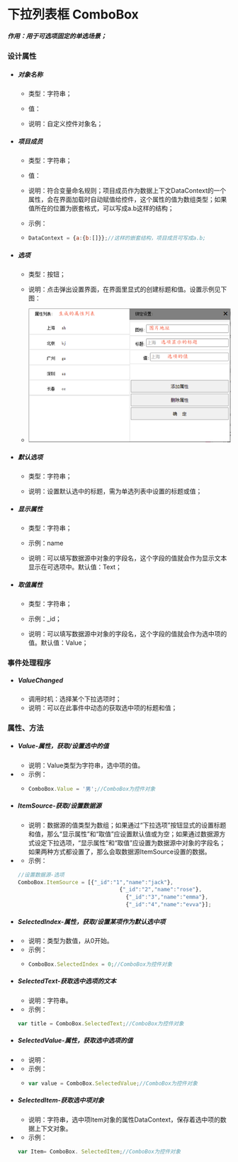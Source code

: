 # 下拉列表框 ComboBox

##### 作用：用于可选项固定的单选场景；

### 设计属性

* ##### 对象名称

  * 类型：字符串；

  * 值：

  * 说明：自定义控件对象名；
* ##### 项目成员

  * 类型：字符串；

  * 值：

  * 说明：符合变量命名规则；项目成员作为数据上下文DataContext的一个属性，会在界面加载时自动赋值给控件，这个属性的值为数组类型；如果值所在的位置为嵌套格式，可以写成a.b这样的结构；

  * 示例：

  * ```js
    DataContext = {a:{b:[]}};//这样的嵌套结构，项目成员可写成a.b;
    ```
* ##### 选项

  * 类型：按钮；

  * 说明：点击弹出设置界面，在界面里显式的创建标题和值。设置示例见下图：

  * ![](/assets/radiobuttonlist.png)
* ##### 默认选项

  * 类型：字符串；

  * 说明：设置默认选中的标题，需为单选列表中设置的标题或值；
* ##### 显示属性

  * 类型：字符串；

  * 示例：name

  * 说明：可以填写数据源中对象的字段名，这个字段的值就会作为显示文本显示在可选项中。默认值：Text；
* ##### 取值属性

  * 类型：字符串；

  * 示例：\_id；

  * 说明：可以填写数据源中对象的字段名，这个字段的值就会作为选中项的值。默认值：Value；

### 事件处理程序

* ##### ValueChanged

  * 调用时机：选择某个下拉选项时；
  * 说明：可以在此事件中动态的获取选中项的标题和值；

### 属性、方法

* ##### Value-属性，获取/设置选中的值

  * 说明：Value类型为字符串，选中项的值。
* * 示例：
  * ```js
    ComboBox.Value = '男';//ComboBox为控件对象
    ```
* ##### ItemSource-获取/设置数据源

  * 说明：数据源的值类型为数组；如果通过“下拉选项”按钮显式的设置标题和值，那么“显示属性”和“取值”应设置默认值或为空；如果通过数据源方式设定下拉选项，“显示属性”和“取值”应设置为数据源中对象的字段名；如果两种方式都设置了，那么会取数据源ItemSource设置的数据。
* * 示例：

  ```js
  //设置数据源-选项
  ComboBox.ItemSource = [{"_id":"1","name":"jack"},
                                  {"_id":"2","name":"rose"},
                                    {"_id":"3","name":"emma"},
                                    {"_id":"4","name":"evva"}];
  ```
* ##### SelectedIndex-属性，获取/设置某项作为默认选中项
* * 说明：类型为数值，从0开始。
* * 示例：
  * ```js
    ComboBox.SelectedIndex = 0;//ComboBox为控件对象
    ```
* ##### SelectedText-获取选中选项的文本

  * 说明：字符串。
* * 示例：

  ```js
  var title = ComboBox.SelectedText;//ComboBox为控件对象
  ```
* ##### SelectedValue-属性，获取选中选项的值
* * 说明：
* * 示例：
  * ```js
    var value = ComboBox.SelectedValue;//ComboBox为控件对象
    ```
* ##### SelectedItem-获取选中项对象

  * 说明：字符串，选中项Item对象的属性DataContext，保存着选中项的数据上下文对象。
* * 示例：

  ```js
  var Item= ComboBox. SelectedItem;//ComboBox为控件对象
  ```




